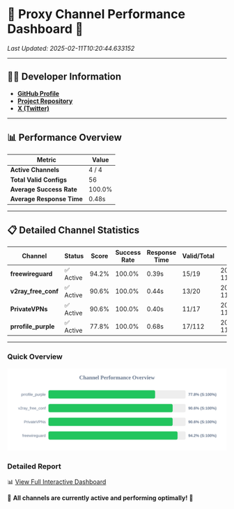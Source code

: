 # 🌟 Proxy Channel Performance Dashboard 🌟

_Last Updated: 2025-02-11T10:20:44.633152_

---

## 👩‍💻 Developer Information

- **[GitHub Profile](https://github.com/4n0nymou3)**  
- **[Project Repository](https://github.com/4n0nymou3/multi-proxy-config-fetcher)**  
- **[X (Twitter)](https://x.com/4n0nymou3)**  

---

## 📊 Performance Overview

| Metric                | Value       |
|-----------------------|-------------|
| **Active Channels**   | 4 / 4       |
| **Total Valid Configs** | 56          |
| **Average Success Rate** | 100.0%      |
| **Average Response Time** | 0.48s       |

---

## 📋 Detailed Channel Statistics

| Channel          | Status     | Score  | Success Rate | Response Time | Valid/Total | Last Success               |
|------------------|------------|--------|--------------|---------------|-------------|----------------------------|
| **freewireguard**  | ✅ Active  | 94.2%  | 100.0% | 0.39s         | 15/19       | 2025-02-11T10:20:44.631321 |
| **v2ray_free_conf**  | ✅ Active  | 90.6%  | 100.0% | 0.44s         | 13/20       | 2025-02-11T10:20:43.780083 |
| **PrivateVPNs**  | ✅ Active  | 90.6%  | 100.0% | 0.40s         | 11/17       | 2025-02-11T10:20:44.216763 |
| **prrofile_purple**  | ✅ Active  | 77.8%  | 100.0% | 0.68s         | 17/112       | 2025-02-11T10:20:43.278240 |

---

### Quick Overview
<div align="center">
  <a href="https://raw.githubusercontent.com/nullluser/NullRepo/refs/heads/main/assets/channel_stats_chart.svg">
    <img src="https://raw.githubusercontent.com/nullluser/NullRepo/refs/heads/main/assets/channel_stats_chart.svg" alt="Source Performance Statistics" width="800">
  </a>
</div>

### Detailed Report
📊 [View Full Interactive Dashboard](https://htmlpreview.github.io/?https://github.com/nullluser/NullRepo/blob/main/assets/performance_report.html)

🎉 **All channels are currently active and performing optimally!** 🎉
